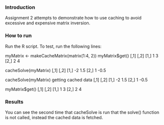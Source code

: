 ### Introduction
Assignment 2 attempts to demonstrate how to use caching to avoid excessive and expensive matrix inversion.

### How to run
Run the R script. To test, run the following lines:

myMatrix <- makeCacheMatrix(matrix(1:4, 2))
myMatrix$get()
             [,1] [,2]
        [1,]    1    3
        [2,]    2    4

cacheSolve(myMatrix)
             [,1] [,2]
        [1,]   -2  1.5
        [2,]    1 -0.5

cacheSolve(myMatrix)
getting cached data
             [,1] [,2]
        [1,]   -2  1.5
        [2,]    1 -0.5

myMatrix$get()
             [,1] [,2]
        [1,]    1    3
        [2,]    2    4

### Results
You can see the second time that cacheSolve is run that the solve() function is not called, instead the cached data is fetched.

